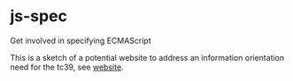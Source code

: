 # js-spec

Get involved in specifying ECMAScript

This is a sketch of a potential website to address an information orientation need for the tc39, see [website](http://hag.codes/tc39-web-draft/).

